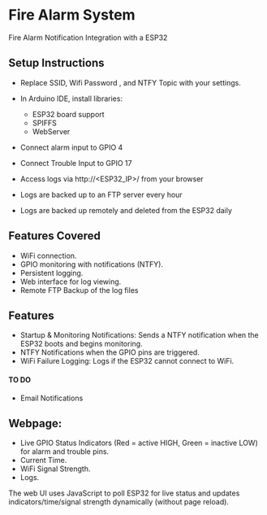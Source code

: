 # Fire Alarm System
Fire Alarm Notification Integration with a ESP32

## Setup Instructions
- Replace SSID, Wifi Password , and NTFY Topic with your settings.

- In Arduino IDE, install libraries:
  - ESP32 board support
  - SPIFFS
  - WebServer

- Connect alarm input to GPIO 4  
- Connect Trouble Input to GPIO 17    
- Access logs via http://<ESP32_IP>/ from your browser  
- Logs are backed up to an FTP server every hour  
- Logs are backed up remotely and deleted from the ESP32 daily  

## Features Covered
- WiFi connection.
- GPIO monitoring with notifications (NTFY).
- Persistent logging.
- Web interface for log viewing.
- Remote FTP Backup of the log files

## Features
- Startup & Monitoring Notifications: Sends a NTFY notification when the ESP32 boots and begins monitoring.  
- NTFY Notifications when the GPIO pins are triggered.  
- WiFi Failure Logging: Logs if the ESP32 cannot connect to WiFi.
#### TO DO
  - Email Notifications

## Webpage:
- Live GPIO Status Indicators (Red = active HIGH, Green = inactive LOW) for alarm and trouble pins.  
- Current Time.  
- WiFi Signal Strength.  
- Logs.  

The web UI uses JavaScript to poll ESP32 for live status and updates indicators/time/signal strength dynamically (without page reload).
